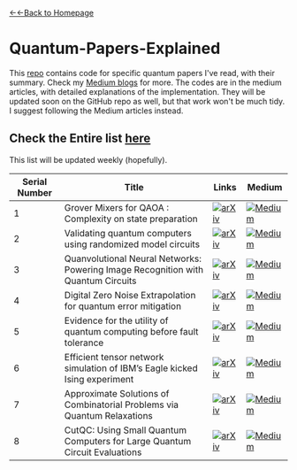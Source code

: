 [←←Back to Homepage](https://monitsharma.github.io/)

# Quantum-Papers-Explained
This [repo](https://github.com/MonitSharma/Quantum-Papers-Explained-with-Code) contains code for specific quantum papers I've read, with their summary. Check my [Medium blogs](https://medium.com/@_monitsharma) for more.
The codes are in the medium articles, with detailed explanations of the implementation. They will be updated soon on the GitHub repo as well, but that work won't be much tidy. I suggest following the Medium articles instead.

## Check the Entire list [here](https://medium.com/@_monitsharma/list/quantum-papers-explained-0d2169569685)
This list will be updated weekly (hopefully).

| Serial Number | Title                                         | Links     | Medium                                                                                |
| ------------- | ----------------------------------------- |----------------------------------------------------------------------------------------- |------------------------------------|
| 1             | Grover Mixers for QAOA : Complexity on state preparation  | [![arXiv](https://img.shields.io/badge/arXiv-<COLOR>.svg)](https://arxiv.org/abs/2006.00354) |  [![Medium](https://img.shields.io/badge/Medium-12100E?style=for-the-badge&logo=medium&logoColor=white)](https://medium.com/@_monitsharma/grover-mixers-for-qaoa-shifting-complexity-from-mixer-design-to-state-preparation-6b06ab61723a) |
| 2             | Validating quantum computers using randomized model circuits | [![arXiv](https://img.shields.io/badge/arXiv-<COLOR>.svg)](https://arxiv.org/abs/1811.12926) |  [![Medium](https://img.shields.io/badge/Medium-12100E?style=for-the-badge&logo=medium&logoColor=white)](https://medium.com/@_monitsharma/validating-quantum-computers-using-randomized-model-circuits-quantum-volume-fba055da3c71) |
| 3             |Quanvolutional Neural Networks: Powering Image Recognition with Quantum Circuits| [![arXiv](https://img.shields.io/badge/arXiv-<COLOR>.svg)](https://arxiv.org/abs/1904.04767) |  [![Medium](https://img.shields.io/badge/Medium-12100E?style=for-the-badge&logo=medium&logoColor=white)](https://medium.com/@_monitsharma/quanvolutional-neural-networks-powering-image-recognition-with-quantum-circuits-388e2567fe9) |
| 4             |Digital Zero Noise Extrapolation for quantum error mitigation| [![arXiv](https://img.shields.io/badge/arXiv-<COLOR>.svg)](https://arxiv.org/abs/2005.10921) |  [![Medium](https://img.shields.io/badge/Medium-12100E?style=for-the-badge&logo=medium&logoColor=white)](https://medium.com/@_monitsharma/quanvolutional-neural-networks-powering-image-recognition-with-quantum-circuits-388e2567fe9) |
| 5             |Evidence for the utility of quantum computing before fault tolerance| [![arXiv](https://img.shields.io/badge/arXiv-<COLOR>.svg)](https://www.nature.com/articles/s41586-023-06096-3) |  [![Medium](https://img.shields.io/badge/Medium-12100E?style=for-the-badge&logo=medium&logoColor=white)](https://medium.com/@_monitsharma/evidence-for-the-utility-of-quantum-computing-before-fault-tolerance-or-maybe-not-b31a3b6d98ee) |
| 6             |Efficient tensor network simulation of IBM’s Eagle kicked Ising experiment| [![arXiv](https://img.shields.io/badge/arXiv-<COLOR>.svg)](https://arxiv.org/abs/2306.14887) |  [![Medium](https://img.shields.io/badge/Medium-12100E?style=for-the-badge&logo=medium&logoColor=white)](https://medium.com/@_monitsharma/evidence-for-the-utility-of-quantum-computing-before-fault-tolerance-or-maybe-not-b31a3b6d98ee) |
| 7             |Approximate Solutions of Combinatorial Problems via Quantum Relaxations| [![arXiv](https://img.shields.io/badge/arXiv-<COLOR>.svg)](https://arxiv.org/abs/2111.03167) |  [![Medium](https://img.shields.io/badge/Medium-12100E?style=for-the-badge&logo=medium&logoColor=white)](https://medium.com/@_monitsharma/approximate-solutions-of-combinatorial-problems-via-quantum-relaxations-7c3c05a50641) |
| 8             |CutQC: Using Small Quantum Computers for Large Quantum Circuit Evaluations| [![arXiv](https://img.shields.io/badge/arXiv-<COLOR>.svg)](https://arxiv.org/abs/2012.02333) |  [![Medium](https://img.shields.io/badge/Notes-12100E?style=for-the-badge&logo=medium&logoColor=white)](https://github.com/MonitSharma/Quantum-Papers-Explained-with-Code/blob/main/Cut%20QC%20Using%20small%20Quantum%20Computers%20for%20Large%20Quantum%20Circuit%20Evaluations/Cut%20Quantum%20Circuit.pdf) |
